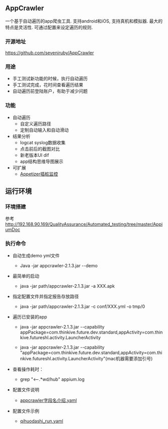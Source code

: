 ## AppCrawler
一个基于自动遍历的app爬虫工具. 支持android和iOS, 支持真机和模拟器. 最大的特点是灵活性. 可通过配置来设定遍历的规则.

### 开源地址
https://github.com/seveniruby/AppCrawler

### 用途
- 手工测试新功能的时候，执行自动遍历
- 手工测试完成，花时间查看遍历结果
- 自动遍历前登陆账户，有助于减少问题

### 功能
- 自动遍历
    - 自定义遍历路径
    - 定制自动输入和自动滑动
- 结果分析
    - logcat syslog数据收集
    - 点击前后的截图对比
    - 新老版本UI dif
    - app结构思维导图展示
- 可扩展
    - [Appetizer插桩监控](https://testerhome.com/topics/8162)


## 运行环境
### 环境搭建
参考 http://192.168.90.169/QualityAssurance/Automated_testing/tree/master/AppiumDoc

### 执行命令
- 自动生成demo yml文件
    - Java -jar appcrawler-2.1.3.jar --demo

- 最简单的启动
    - java -jar path/appcrawler-2.1.3.jar -a XXX.apk

- 指定配置文件并指定报告存放路径
    - java -jar path/appcrawler-2.1.3.jar -c conf/XXX.yml -o tmp/0

- 遍历已安装的app
    - java -jar appcrawler-2.1.3.jar --capability appPackage=com.thinkive.future.dev.standard,appActivity=com.thinkive.futureshl.activity.LauncherActivity
    
    - java -jar appcrawler-2.1.3.jar --capability "appPackage=com.thinkive.future.dev.standard,appActivity=com.thinkive.futureshl.activity.LauncherActivity"(mac机器需要添加引号)

- 查看操作耗时：
    - grep "<--.*wd\/hub" appium.log

- 配置文件说明
    - [appcrawler字段名介绍.yaml](http://192.168.90.169/QualityAssurance/Automated_testing/tree/master/AppCrawler/appcrawler字段名介绍.yaml)

- 配置文件示例
    -  [qihuodashi_run.yaml](http://192.168.90.169/QualityAssurance/Automated_testing/tree/master/AppCrawler/qihuodashi_run.yaml)

<meta http-equiv="refresh" content="3.0">